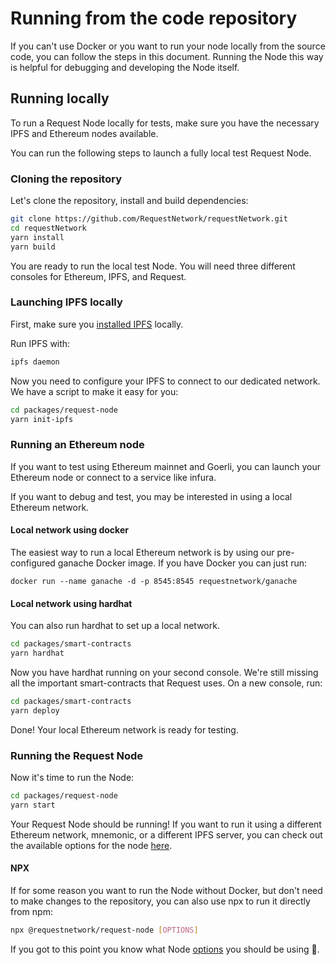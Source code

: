# Running from the code repository

If you can't use Docker or you want to run your node locally from the source code, you can follow the steps in this document. Running the Node this way is helpful for debugging and developing the Node itself.

## Running locally

To run a Request Node locally for tests, make sure you have the necessary IPFS and Ethereum nodes available.

You can run the following steps to launch a fully local test Request Node.

### Cloning the repository

Let's clone the repository, install and build dependencies:

```bash
git clone https://github.com/RequestNetwork/requestNetwork.git
cd requestNetwork
yarn install
yarn build
```

You are ready to run the local test Node. You will need three different consoles for Ethereum, IPFS, and Request.

### Launching IPFS locally

First, make sure you [installed IPFS](https://docs.ipfs.io/guides/guides/install/) locally.

Run IPFS with:

```bash
ipfs daemon
```

Now you need to configure your IPFS to connect to our dedicated network. We have a script to make it easy for you:

```bash
cd packages/request-node
yarn init-ipfs
```

### Running an Ethereum node

If you want to test using Ethereum mainnet and Goerli, you can launch your Ethereum node or connect to a service like infura.

If you want to debug and test, you may be interested in using a local Ethereum network.

#### Local network using docker

The easiest way to run a local Ethereum network is by using our pre-configured ganache Docker image. If you have Docker you can just run:

```
docker run --name ganache -d -p 8545:8545 requestnetwork/ganache
```

#### Local network using hardhat

You can also run hardhat to set up a local network.

```bash
cd packages/smart-contracts
yarn hardhat
```

Now you have hardhat running on your second console. We're still missing all the important smart-contracts that Request uses. On a new console, run:

```bash
cd packages/smart-contracts
yarn deploy
```

Done! Your local Ethereum network is ready for testing.

### Running the Request Node

Now it's time to run the Node:

```bash
cd packages/request-node
yarn start
```

Your Request Node should be running! If you want to run it using a different Ethereum network, mnemonic, or a different IPFS server, you can check out the available options for the node [here](https://github.com/RequestNetwork/requestNetwork/tree/master/packages/request-node#options).

#### NPX

If for some reason you want to run the Node without Docker, but don't need to make changes to the repository, you can also use npx to run it directly from npm:

```bash
npx @requestnetwork/request-node [OPTIONS]
```

If you got to this point you know what Node [options](https://github.com/RequestNetwork/requestNetwork/tree/master/packages/request-node#options) you should be using 🙂.
